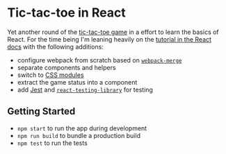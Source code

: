 # Tic-tac-toe in React

Yet another round of the [tic-tac-toe game](https://en.wikipedia.org/wiki/Tic-tac-toe) in a effort to learn the basics of React. For the time being I'm leaning heavily on the [tutorial in the React docs](https://reactjs.org/tutorial/tutorial.html) with the following additions:

- configure webpack from scratch based on [`webpack-merge`](https://github.com/survivejs/webpack-merge)
- separate components and helpers
- switch to [CSS modules](https://github.com/css-modules/css-modules)
- extract the game status into a component
- add [Jest](https://jestjs.io/en/) and [`react-testing-library`](https://github.com/kentcdodds/react-testing-library) for testing

## Getting Started

- `npm start` to run the app during development
- `npm run build` to bundle a production build
- `npm test` to run the tests
